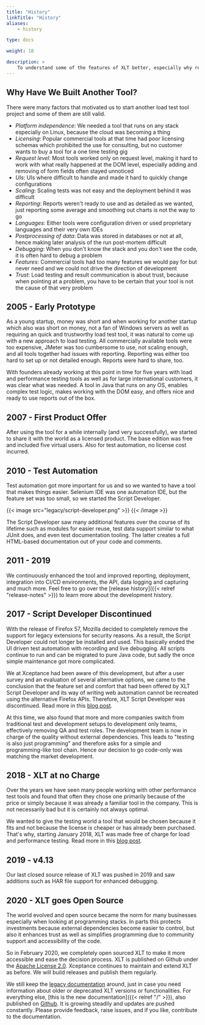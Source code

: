 ```yaml
---
title: "History"
linkTitle: "History"
aliases: 
    - history

type: docs

weight: 10

description: >
    To understand some of the features of XLT better, especially why reporting and scaling have been seen so much detailed work, you might want to check out the history of XLT.
---
```


## Why Have We Built Another Tool?
There were many factors that motivated us to start another load test tool project and some of them are still valid.

* *Platform independence*: We needed a tool that runs on any stack especially on Linux, because the cloud was becoming a thing
* *Licensing*: Popular commercial tools at that time had poor licensing schemas which prohibited the use for consulting, but no customer wants to buy a tool for a one time testing gig
* *Request level*: Most tools worked only on request level, making it hard to work with what really happened at the DOM level, especially adding and removing of form fields often stayed unnoticed
* *UIs*: UIs where difficult to handle and made it hard to quickly change configurations
* *Scaling*: Scaling tests was not easy and the deployment behind it was difficult
* *Reporting*: Reports weren't ready to use and as detailed as we wanted, just reporting some average and smoothing out charts is not the way to go
* *Languages*: Either tools were configuration driven or used proprietary languages and their very own IDEs
* *Postprocessing of data*: Data was stored in databases or not at all, hence making later analysis of the run post-mortem difficult 
* *Debugging*: When you don't know the stack and you don't see the code, it is often hard to debug a problem
* *Features*: Commercial tools had too many features we would pay for but never need and we could not drive the direction of development
* *Trust*: Load testing and result communication is about trust, because when pointing at a problem, you have to be certain that your tool is not the cause of that very problem

## 2005 - Early Prototype
As a young startup, money was short and when working for another startup which also was short on money, not a fan of Windows servers as well as requiring an quick and trustworthy load test tool, it was natural to come up with a new approach to load testing. All commercially available tools were too expensive, JMeter was too cumbersome to use, not scaling enough, and all tools together had issues with reporting. Reporting was either too hard to set up or not detailed enough. Reports were hard to share, too.

With founders already working at this point in time for five years with load and performance testing tools as well as for large international customers, it was clear what was needed. A tool in Java that runs on any OS, enables complex test logic, makes working with the DOM easy, and offers nice and ready to use reports out of the box.

## 2007 - First Product Offer
After using the tool for a while internally (and very successfully), we started to share it with the world as a licensed product. The base edition was free and included five virtual users. Also for test automation, no license cost incurred. 

## 2010 - Test Automation 
Test automation got more important for us and so we wanted to have a tool that makes things easier. Selenium IDE was one automation IDE, but the feature set was too small, so we started the Script Developer. 

{{< image src="legacy/script-developer.png" >}}
{{< /image >}}

The Script Developer saw many additional features over the course of its lifetime such as modules for easier reuse, test data support similar to what JUnit does, and even test documentation tooling. The latter creates a full HTML-based documentation out of your code and comments.

## 2011 - 2019
We continuously enhanced the tool and improved reporting, deployment, integration into CI/CD environments, the  API, data logging and capturing and much more. Feel free to go over the [release history]({{< relref "release-notes" >}}) to learn more about the development history.

## 2017 - Script Developer Discontinued
With the release of Firefox 57, Mozilla decided to completely remove the support for legacy extensions for security reasons. As a result, the Script Developer could not longer be installed and used. This basically ended the UI driven test automation with recording and live debugging. All scripts continue to run and can be migrated to pure Java code, but sadly the once simple maintenance got more complicated.

We at Xceptance had been aware of this development, but after a user survey and an evaluation of several alternative options, we came to the conclusion that the feature set and comfort that had been offered by XLT Script Developer and its way of writing web automation cannot be recreated using the alternative Firefox APIs. Therefore, XLT Script Developer was discontinued. Read more in this [blog post](https://blog.xceptance.com/2017/10/27/firefox-57-changes-and-xlt/). 

At this time, we also found that more and more companies switch from traditional test and development setups to development only teams, effectively removing QA and test roles. The development team is now in charge of the quality without external dependencies. This leads to "testing is also just programming" and therefore asks for a simple and programming-like tool chain. Hence our decision to go code-only was matching the market development.

## 2018 - XLT at no Charge
Over the years we have seen many people working with other performance test tools and found that often they chose one primarily because of the price or simply because it was already a familiar tool in the company. This is not necessarily bad but it is certainly not always optimal. 

We wanted to give the testing world a tool that would be chosen because it fits and not because the license is cheaper or has already been purchased. That's why, starting January 2018, XLT was made free of charge for load and performance testing. Read more in this [blog post](https://blog.xceptance.com/2017/12/21/xlt-now-available-free-of-charge/).

## 2019 - v4.13
Our last closed source release of XLT was pushed in 2019 and saw additions such as HAR file support for enhanced debugging.

## 2020 - XLT goes Open Source

The world evolved and open source became the norm for many businesses especially when looking at programming stacks. In parts this protects investments because external dependencies become easier to control, but also it enhances trust as well as simplifies programming due to community support and accessibility of the code. 

So in February 2020, we completely open sourced XLT to make it more accessible and ease the decision process. XLT is published on Github under the [Apache License 2.0](https://opensource.org/licenses/Apache-2.0). Xceptance continues to maintain and extend XLT as before. We will build releases and publish them regularly.

We still keep the [legacy documentation](https://lab.xceptance.de/releases/xlt/5.7.1/index.html) around, just in case you need information about older or deprecated XLT versions or functionalities. For everything else, [this is the new documentation]({{< relref "/" >}}), also published on [Github](https://github.com/Xceptance/xlt-documentation). It is growing steadily and updates are pushed constantly. Please provide feedback, raise issues, and if you like, contribute to the documentation.